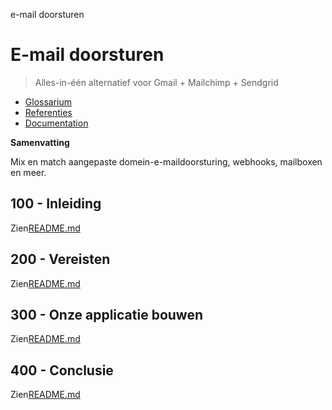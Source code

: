e-mail doorsturen

# E-mail doorsturen

> Alles-in-één alternatief voor Gmail + Mailchimp + Sendgrid

-   [Glossarium](./GLOSSARY.md)
-   [Referenties](./REFERENCES.md)
-   [Documentation](./DOCUMENTATION.md)

**Samenvatting**

Mix en match aangepaste domein-e-maildoorsturing, webhooks, mailboxen en meer.

## 100 - Inleiding

Zien[README.md](./100/README.md)

## 200 - Vereisten

Zien[README.md](./200/README.md)

## 300 - Onze applicatie bouwen

Zien[README.md](./300/README.md)

## 400 - Conclusie

Zien[README.md](./400/README.md)
